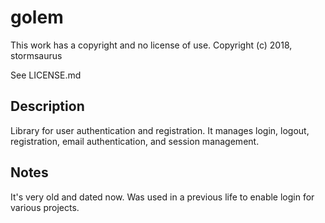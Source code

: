 # golem

This work has a copyright and no license of use.  Copyright (c) 2018, stormsaurus

See LICENSE.md

## Description

Library for user authentication and registration.  It manages login, logout, registration, email authentication, and session management.


## Notes

It's very old and dated now.  Was used in a previous life to enable login for various projects.
